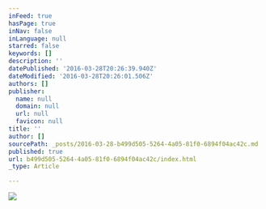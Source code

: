 ```yaml
---
inFeed: true
hasPage: true
inNav: false
inLanguage: null
starred: false
keywords: []
description: ''
datePublished: '2016-03-28T20:26:39.940Z'
dateModified: '2016-03-28T20:26:01.506Z'
authors: []
publisher:
  name: null
  domain: null
  url: null
  favicon: null
title: ''
author: []
sourcePath: _posts/2016-03-28-b499d505-5264-4a05-81f0-6894f04ac42c.md
published: true
url: b499d505-5264-4a05-81f0-6894f04ac42c/index.html
_type: Article

---
```

![](https://the-grid-user-content.s3-us-west-2.amazonaws.com/00ed854d-e6b3-408f-a539-cdb9bd3aacb5.jpg)